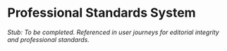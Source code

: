 # Professional Standards System

_Stub: To be completed. Referenced in user journeys for editorial integrity and professional standards._
